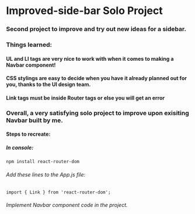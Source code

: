 # Improved-side-bar Solo Project
### Second project to improve and try out new ideas for a sidebar.

### Things learned:
#### UL and LI tags are very nice to work with when it comes to making a Navbar component!
#### CSS stylings are easy to decide when you have it already planned out for you, thanks to the UI design team.
#### Link tags must be inside Router tags or else you will get an error
####
### Overall, a very satisfying solo project to improve upon exisiting Navbar built by me.

#### Steps to recreate:

##### In console:
`
npm install react-router-dom
`
###### Add these lines to the App.js file:
`
import { Link } from 'react-router-dom';
`
###### Implement Navbar component code in the project.


